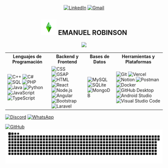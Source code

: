 <p align="center">
  <a href="https://www.linkedin.com/in/emanuel-robinson-ordo%C3%B1ez-hancco-797956355/"><img src="https://img.shields.io/badge/linkedin-%230077B5.svg?style=for-the-badge&logo=linkedin&logoColor=white" alt="LinkedIn"></a>
  <a href="mailto:emarobins.oh@gmail.com"><img src="https://img.shields.io/badge/Gmail-D14836?style=for-the-badge&logo=gmail&logoColor=white" alt="Gmail"></a>
</p>

<h2 align="center">
  <img src="green.gif" width="50" height="50"> EMANUEL ROBINSON
</h2>

<p align="center">
  <a href="#"><img src="https://readme-typing-svg.herokuapp.com?font=Fira+Code&pause=1000&color=FF1E82&center=true&width=435&lines=SOFTWARE+DEVELOPER+IN+PROGRESS"/></a>
</p>

<table>
  <tr>
    <th>Lenguajes de Programación</th>
    <th>Backend y Frontend</th>
    <th>Bases de Datos</th>
    <th>Herramientas y Plataformas</th>
  </tr>
  <tr>
    <td>
      <img alt="C++" src="https://custom-icon-badges.demolab.com/badge/C++-9C033A.svg?logo=cpp2&logoColor=white">
      <img alt="C#" src="https://custom-icon-badges.demolab.com/badge/C%23-68217A.svg?logo=cs2&logoColor=white">
      <img alt="SQL" src="https://custom-icon-badges.demolab.com/badge/SQL-025E8C.svg?logo=database&logoColor=white">
      <img alt="PHP" src="https://img.shields.io/badge/PHP-777BB4.svg?logo=php&logoColor=white">
      <img alt="Java" src="https://custom-icon-badges.demolab.com/badge/Java-007396.svg?logo=java&logoColor=white">
      <img alt="Python" src="https://img.shields.io/badge/Python-14354C.svg?logo=python&logoColor=white">
      <img alt="JavaScript" src="https://img.shields.io/badge/JavaScript-F7DF1E.svg?logo=javascript&logoColor=black">
      <img alt="TypeScript" src="https://img.shields.io/badge/TypeScript-007ACC.svg?logo=typescript&logoColor=white">
    </td>
    <td>
      <img alt="CSS" src="https://img.shields.io/badge/CSS-1572B6.svg?logo=css3&logoColor=white">
      <img alt="GSAP" src="https://img.shields.io/badge/GSAP-88CE02.svg?logo=greensock&logoColor=white">
      <img alt="HTML" src="https://img.shields.io/badge/HTML-E34F26.svg?logo=html5&logoColor=white">
      <img alt="React" src="https://img.shields.io/badge/React-20232a.svg?logo=react&logoColor=%2361DAFB">
      <img alt="Node.js" src="https://img.shields.io/badge/Node.js-43853D.svg?logo=node.js&logoColor=white">
      <img alt="Angular" src="https://img.shields.io/badge/Angular-DD0031.svg?logo=angular&logoColor=white">
      <img alt="Bootstrap" src="https://img.shields.io/badge/Bootstrap-7952B3.svg?logo=bootstrap&logoColor=white">
      <img alt="Laravel" src="https://img.shields.io/badge/Laravel-FF2D20.svg?logo=laravel&logoColor=white">
    </td>
    <td>
      <img alt="MySQL" src="https://img.shields.io/badge/MySQL-00f.svg?logo=mysql&logoColor=white">
      <img alt="SQLite" src="https://img.shields.io/badge/SQLite-07405e.svg?logo=sqlite&logoColor=white">
      <img alt="MongoDB" src="https://img.shields.io/badge/MongoDB-4ea94b.svg?logo=mongodb&logoColor=white">
    </td>
    <td>
      <img alt="Git" src="https://img.shields.io/badge/Git-F05033.svg?logo=git&logoColor=white">
      <img alt="Vercel" src="https://img.shields.io/badge/Vercel-000000.svg?logo=vercel&logoColor=white">
      <img alt="Notion" src="https://img.shields.io/badge/Notion-010101.svg?logo=notion&logoColor=white">
      <img alt="Postman" src="https://img.shields.io/badge/Postman-FF6C37?logo=postman&logoColor=white">
      <img alt="Docker" src="https://img.shields.io/badge/Docker-2496ED.svg?logo=docker&logoColor=white">
      <img alt="GitHub Desktop" src="https://img.shields.io/badge/GitHub%20Desktop-8034A9.svg?logo=github&logoColor=white">
      <img alt="Android Studio" src="https://img.shields.io/badge/Android%20Studio-008678.svg?logo=android-studio&logoColor=white">
      <img alt="Visual Studio Code" src="https://img.shields.io/badge/Visual%20Studio%20Code-0078d7.svg?logo=visual-studio-code&logoColor=white">
    </td>
  </tr>
</table>






  <a href="https://discord.com/users/emanuel_oh"><img src="https://img.shields.io/badge/Discord-%235865F2.svg?style=for-the-badge&logo=discord&logoColor=white" alt="Discord"></a>
  <a href="https://wa.me/51904667970"><img src="https://img.shields.io/badge/WhatsApp-25D366?style=for-the-badge&logo=whatsapp&logoColor=white" alt="WhatsApp"></a>

<a href="https://github.com/EmanuelRobinson"><img src="https://img.shields.io/badge/github-%23121011.svg?style=for-the-badge&logo=github&logoColor=white" alt="GitHub"></a>
<img src="https://raw.githubusercontent.com/EmanuelRobinson/EmanuelRobinson/output/snake.svg" alt="Snake animation" />
